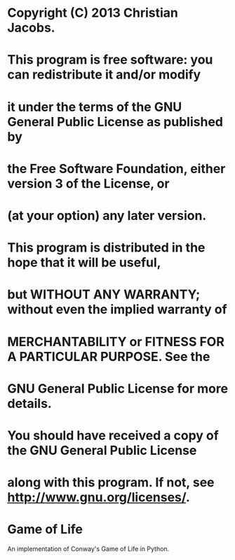 #  Copyright (C) 2013 Christian Jacobs.

#  This program is free software: you can redistribute it and/or modify
#  it under the terms of the GNU General Public License as published by
#  the Free Software Foundation, either version 3 of the License, or
#  (at your option) any later version.

#  This program is distributed in the hope that it will be useful,
#  but WITHOUT ANY WARRANTY; without even the implied warranty of
#  MERCHANTABILITY or FITNESS FOR A PARTICULAR PURPOSE.  See the
#  GNU General Public License for more details.

#  You should have received a copy of the GNU General Public License
#  along with this program.  If not, see <http://www.gnu.org/licenses/>.

Game of Life
============

An implementation of Conway's Game of Life in Python.

